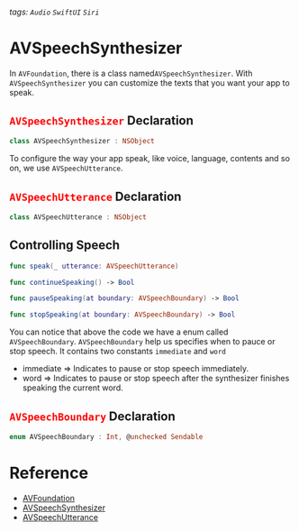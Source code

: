 ###### tags: `Audio` `SwiftUI` `Siri`
# AVSpeechSynthesizer


In `AVFoundation`, there is a class named`AVSpeechSynthesizer`. With `AVSpeechSynthesizer` you can customize the texts that you want your app to speak.

## <font color="red">`AVSpeechSynthesizer` </font> Declaration

```swift
class AVSpeechSynthesizer : NSObject
```

To configure the way your app speak, like voice, language, contents and so on, we use `AVSpeechUtterance`.

## <font color="red">`AVSpeechUtterance` </font> Declaration

```swift
class AVSpeechUtterance : NSObject
```

## Controlling Speech

```swift
func speak(_ utterance: AVSpeechUtterance)

func continueSpeaking() -> Bool

func pauseSpeaking(at boundary: AVSpeechBoundary) -> Bool

func stopSpeaking(at boundary: AVSpeechBoundary) -> Bool
```

You can notice that above the code we have a enum called `AVSpeechBoundary`. `AVSpeechBoundary` help us specifies when to pauce or stop speech. It contains two constants `immediate` and `word`

- immediate ⇒ Indicates to pause or stop speech immediately.
- word ⇒ Indicates to pause or stop speech after the synthesizer finishes speaking the current word.

## <font color="red">`AVSpeechBoundary`</font> Declaration

```swift
enum AVSpeechBoundary : Int, @unchecked Sendable
```

# Reference

- [AVFoundation](https://developer.apple.com/documentation/avfoundation/)
- [AVSpeechSynthesizer](https://developer.apple.com/documentation/avfaudio/avspeechsynthesizer#declaration)
- [AVSpeechUtterance](https://developer.apple.com/documentation/avfaudio/avspeechutterance)

